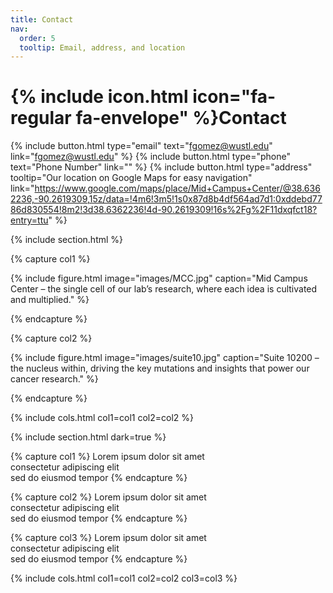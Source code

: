 ```yaml
---
title: Contact
nav:
  order: 5
  tooltip: Email, address, and location
---
```


# {% include icon.html icon="fa-regular fa-envelope" %}Contact


{%
  include button.html
  type="email"
  text="fgomez@wustl.edu"
  link="fgomez@wustl.edu"
%}
{%
  include button.html
  type="phone"
  text="Phone Number"
  link=""
%}
{%
  include button.html
  type="address"
  tooltip="Our location on Google Maps for easy navigation"
link="https://www.google.com/maps/place/Mid+Campus+Center/@38.6362236,-90.2619309,15z/data=!4m6!3m5!1s0x87d8b4df564ad7d1:0xddebd7786d830554!8m2!3d38.6362236!4d-90.2619309!16s%2Fg%2F11dxqfct18?entry=ttu"
%}

{% include section.html %}

{% capture col1 %}

{%
  include figure.html
  image="images/MCC.jpg"
  caption="Mid Campus Center – the single cell of our lab’s research, where each idea is cultivated and multiplied."
%}

{% endcapture %}

{% capture col2 %}

{%
  include figure.html
  image="images/suite10.jpg"
  caption="Suite 10200 – the nucleus within, driving the key mutations and insights that power our cancer research."
%}

{% endcapture %}

{% include cols.html col1=col1 col2=col2 %}

{% include section.html dark=true %}

{% capture col1 %}
Lorem ipsum dolor sit amet  
consectetur adipiscing elit  
sed do eiusmod tempor
{% endcapture %}

{% capture col2 %}
Lorem ipsum dolor sit amet  
consectetur adipiscing elit  
sed do eiusmod tempor
{% endcapture %}

{% capture col3 %}
Lorem ipsum dolor sit amet  
consectetur adipiscing elit  
sed do eiusmod tempor
{% endcapture %}

{% include cols.html col1=col1 col2=col2 col3=col3 %}
